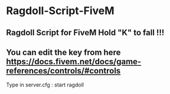 # Ragdoll-Script-FiveM
Ragdoll Script for FiveM
Hold "K" to fall !!! 
-----------------------
You can edit the key from here  https://docs.fivem.net/docs/game-references/controls/#controls
---------------------------------------------------------------------------------------------------
Type in server.cfg :
start ragdoll
